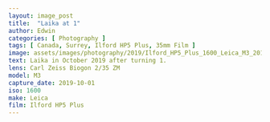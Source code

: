 ```yaml
---
layout: image_post
title:  "Laika at 1"
author: Edwin
categories: [ Photography ]
tags: [ Canada, Surrey, Ilford HP5 Plus, 35mm Film ]
image: assets/images/photography/2019/Ilford_HP5_Plus_1600_Leica_M3_2019_10_01_30.jpg
text: Laika in October 2019 after turning 1.
lens: Carl Zeiss Biogon 2/35 ZM
model: M3
capture_date: 2019-10-01
iso: 1600
make: Leica
film: Ilford HP5 Plus
---
```

